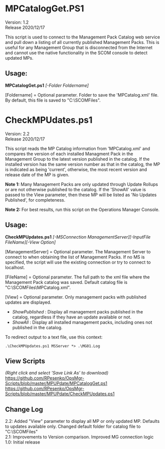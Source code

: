 # MPCatalogGet.PS1
Version: 1.2    
Release 2020/12/17  

This script is used to connect to the Management Pack Catalog web service and pull down a listing of all currently published Management Packs.  This is useful for any Management Group that is disconnected from the Internet and cannot use the native functionality in the SCOM console to detect updated MPs.

## Usage:
**MPCatalogGet.ps1** *[-Folder Foldername]*

[Foldername] = Optional parameter.  Folder to save the 'MPCatalog.xml' file.  By default, this file is saved to "C:\SCOMFiles".  


# CheckMPUdates.ps1
Version: 2.2    
Release 2020/12/17 

This script reads the MP Catalog information from 'MPCatalog.xml' and compares the version of each installed Managment Pack in the Management Group to the latest version published in the catalog.  If the installed version has the same version number as that in the catalog, the MP is indicated as being 'current', otherwise, the most recent version and release date of the MP is given.  

**Note 1:** Many Management Packs are only updated through Update Rollups or are not otherwise published to the catalog.  If the 'ShowAll' value is passed to the View parameter, then these MP will be listed as 'No Updates Published', for completeness.

**Note 2:** For best results, run this script on the Operations Manager Console.

## Usage:
**CheckMPUpdates.ps1** *[-MSConnection ManagementServer][-InputFile FileName][-View Option]*

[ManagementServer] = Optional parameter.  The Management Server to connect to when obtaining the list of Management Packs.  If no MS is specified, the script will use the existing connection or try to connect to localhost.

[FileName] = Optional parameter.  The full path to the xml file where the Management Pack catalog was saved.  Default catalog file is "C:\SCOMFiles\MPCatalog.xml".

[View] = Optional parameter. Only management packs with published updates are displayed.   
- _ShowPublished_ : Display all management packs published in the catalog, regardless if they have an update available or not.
- _ShowAll_ : Display all installed management packs, including ones not published in the catalog.

To redirect output to a text file, use this context:

`.\CheckMPUpdates.ps1 MSServer *> .\MG01.Log`

## View Scripts    
_(Right click and select 'Save Link As' to download)_    
https://github.com/RPesenko/OpsMgr-Scripts/blob/master/MPUPdate/MPCatalogGet.ps1
https://github.com/RPesenko/OpsMgr-Scripts/blob/master/MPUPdate/CheckMPUpdates.ps1

## Change Log  
2.2: Added "View" parameter to display all MP or only updated MP. Defaults to updates available only. Changed default folder for catalog file to "C:\SCOMFiles"  
2.1: Improvements to Version comparison. Improved MG connection logic   
1.0: Initial release   